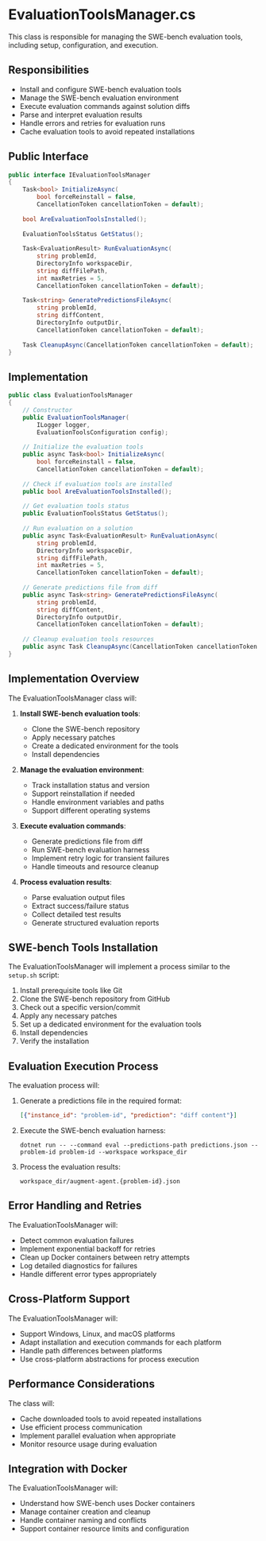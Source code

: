 # EvaluationToolsManager.cs

This class is responsible for managing the SWE-bench evaluation tools, including setup, configuration, and execution.

## Responsibilities

- Install and configure SWE-bench evaluation tools
- Manage the SWE-bench evaluation environment
- Execute evaluation commands against solution diffs
- Parse and interpret evaluation results
- Handle errors and retries for evaluation runs
- Cache evaluation tools to avoid repeated installations

## Public Interface

```csharp
public interface IEvaluationToolsManager
{
    Task<bool> InitializeAsync(
        bool forceReinstall = false,
        CancellationToken cancellationToken = default);
    
    bool AreEvaluationToolsInstalled();
    
    EvaluationToolsStatus GetStatus();
    
    Task<EvaluationResult> RunEvaluationAsync(
        string problemId,
        DirectoryInfo workspaceDir,
        string diffFilePath,
        int maxRetries = 5,
        CancellationToken cancellationToken = default);
    
    Task<string> GeneratePredictionsFileAsync(
        string problemId,
        string diffContent,
        DirectoryInfo outputDir,
        CancellationToken cancellationToken = default);
        
    Task CleanupAsync(CancellationToken cancellationToken = default);
}
```

## Implementation

```csharp
public class EvaluationToolsManager
{
    // Constructor
    public EvaluationToolsManager(
        ILogger logger,
        EvaluationToolsConfiguration config);
    
    // Initialize the evaluation tools
    public async Task<bool> InitializeAsync(
        bool forceReinstall = false,
        CancellationToken cancellationToken = default);
    
    // Check if evaluation tools are installed
    public bool AreEvaluationToolsInstalled();
    
    // Get evaluation tools status
    public EvaluationToolsStatus GetStatus();
    
    // Run evaluation on a solution
    public async Task<EvaluationResult> RunEvaluationAsync(
        string problemId,
        DirectoryInfo workspaceDir,
        string diffFilePath,
        int maxRetries = 5,
        CancellationToken cancellationToken = default);
    
    // Generate predictions file from diff
    public async Task<string> GeneratePredictionsFileAsync(
        string problemId,
        string diffContent,
        DirectoryInfo outputDir,
        CancellationToken cancellationToken = default);
        
    // Cleanup evaluation tools resources
    public async Task CleanupAsync(CancellationToken cancellationToken = default);
}
```

## Implementation Overview

The EvaluationToolsManager class will:

1. **Install SWE-bench evaluation tools**:
   - Clone the SWE-bench repository
   - Apply necessary patches
   - Create a dedicated environment for the tools
   - Install dependencies

2. **Manage the evaluation environment**:
   - Track installation status and version
   - Support reinstallation if needed
   - Handle environment variables and paths
   - Support different operating systems

3. **Execute evaluation commands**:
   - Generate predictions file from diff
   - Run SWE-bench evaluation harness
   - Implement retry logic for transient failures
   - Handle timeouts and resource cleanup

4. **Process evaluation results**:
   - Parse evaluation output files
   - Extract success/failure status
   - Collect detailed test results
   - Generate structured evaluation reports

## SWE-bench Tools Installation

The EvaluationToolsManager will implement a process similar to the `setup.sh` script:

1. Install prerequisite tools like Git
2. Clone the SWE-bench repository from GitHub
3. Check out a specific version/commit
4. Apply any necessary patches
5. Set up a dedicated environment for the evaluation tools
6. Install dependencies
7. Verify the installation

## Evaluation Execution Process

The evaluation process will:

1. Generate a predictions file in the required format:
   ```json
   [{"instance_id": "problem-id", "prediction": "diff content"}]
   ```

2. Execute the SWE-bench evaluation harness:
   ```
   dotnet run -- --command eval --predictions-path predictions.json --problem-id problem-id --workspace workspace_dir
   ```

3. Process the evaluation results:
   ```
   workspace_dir/augment-agent.{problem-id}.json
   ```

## Error Handling and Retries

The EvaluationToolsManager will:
- Detect common evaluation failures
- Implement exponential backoff for retries
- Clean up Docker containers between retry attempts
- Log detailed diagnostics for failures
- Handle different error types appropriately

## Cross-Platform Support

The EvaluationToolsManager will:
- Support Windows, Linux, and macOS platforms
- Adapt installation and execution commands for each platform
- Handle path differences between platforms
- Use cross-platform abstractions for process execution

## Performance Considerations

The class will:
- Cache downloaded tools to avoid repeated installations
- Use efficient process communication
- Implement parallel evaluation when appropriate
- Monitor resource usage during evaluation

## Integration with Docker

The EvaluationToolsManager will:
- Understand how SWE-bench uses Docker containers
- Manage container creation and cleanup
- Handle container naming and conflicts
- Support container resource limits and configuration